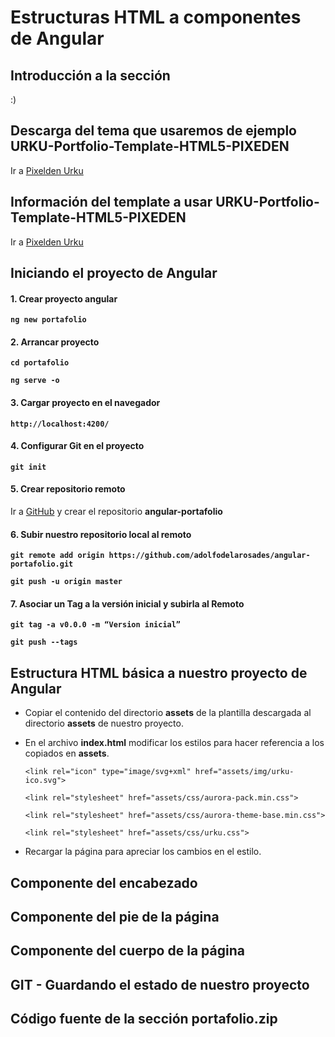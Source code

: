 # Estructuras HTML a componentes de Angular

## Introducción a la sección

:)

## Descarga del tema que usaremos de ejemplo URKU-Portfolio-Template-HTML5-PIXEDEN

Ir a [Pixelden Urku](https://www.pixeden.com/html5-website-templates/urku-html5-portfolio-website)

## Información del template a usar URKU-Portfolio-Template-HTML5-PIXEDEN

Ir a [Pixelden Urku](https://www.pixeden.com/html5-website-templates/urku-html5-portfolio-website)

## Iniciando el proyecto de Angular

#### 1. Crear proyecto angular

**`ng new portafolio`** 

#### 2. Arrancar proyecto

**`cd portafolio`**

**`ng serve -o`**

#### 3. Cargar proyecto en el navegador

**`http://localhost:4200/`**

#### 4. Configurar Git en el proyecto

**`git init`**

#### 5. Crear repositorio remoto

Ir a [GitHub](https://github.com) y crear el repositorio **angular-portafolio**

#### 6. Subir nuestro repositorio local al remoto

**`git remote add origin https://github.com/adolfodelarosades/angular-portafolio.git`**

**`git push -u origin master`**

#### 7. Asociar un Tag a la versión inicial y subirla al Remoto

**`git tag -a v0.0.0 -m “Version inicial”`**

**`git push --tags`**


## Estructura HTML básica a nuestro proyecto de Angular

* Copiar el contenido del directorio **assets** de la plantilla descargada al directorio **assets** de nuestro proyecto.

* En el archivo **index.html** modificar los estilos para hacer referencia a los copiados en **assets**.

    `<link rel="icon" type="image/svg+xml" href="assets/img/urku-ico.svg">`

    `<link rel="stylesheet" href="assets/css/aurora-pack.min.css">`

    `<link rel="stylesheet" href="assets/css/aurora-theme-base.min.css">`

    `<link rel="stylesheet" href="assets/css/urku.css">`

* Recargar la página para apreciar los cambios en el estilo.

## Componente del encabezado

## Componente del pie de la página

## Componente del cuerpo de la página

## GIT - Guardando el estado de nuestro proyecto

## Código fuente de la sección portafolio.zip

